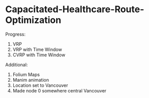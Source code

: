 # Capacitated-Healthcare-Route-Optimization

Progress:
1. VRP
2. VRP with Time Window
3. CVRP with Time Window

Additional:
1. Folium Maps
2. Manim animation 
3. Location set to Vancouver
4. Made node 0 somewhere central Vancouver